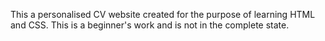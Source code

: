 This a personalised CV website created for the purpose of learning HTML and CSS. This is a beginner's work and is not in the complete state.
